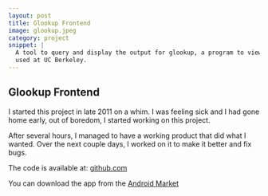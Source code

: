 ```yaml
---
layout: post
title: Glookup Frontend
image: glookup.jpeg
category: project
snippet: |
  A tool to query and display the output for glookup, a program to view grades 
  used at UC Berkeley.
---
```


## Glookup Frontend

I started this project in late 2011 on a whim. I was feeling sick and I had
gone home early, out of boredom, I started working on this project. 

After several hours, I managed to have a working product that did what I
wanted. Over the next couple days, I worked on it to make it better and fix
bugs. 

The code is available at: [github.com](https://github.com/zipcodeman/glookup-frontend)

You can download the app from the [Android
Market](https://market.android.com/details?id=zipcodeman.glookup)
